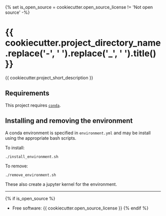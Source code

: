 {% set is_open_source = cookiecutter.open_source_license != 'Not open source' -%}
# {{ cookiecutter.project_directory_name.replace('-', ' ').replace('_', ' ').title() }}

{{ cookiecutter.project_short_description }}

## Requirements

This project requires [`conda`](https://docs.conda.io/en/latest/miniconda.html). 

## Installing and removing the environment

A conda environment is specified in `environment.yml` and may be install using the appropriate bash scripts. 

To install:

    ./install_environment.sh
    
To remove:

    ./remove_environment.sh
    
These also create a jupyter kernel for the environment.

---
{% if is_open_source %}
* Free software: {{ cookiecutter.open_source_license }}
{% endif %}